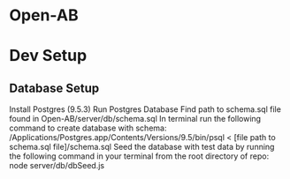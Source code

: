 # Open-AB

# Dev Setup
## Database Setup
Install Postgres (9.5.3)
Run Postgres Database
Find path to schema.sql file found in Open-AB/server/db/schema.sql
In terminal run the following command to create database with schema:
  /Applications/Postgres.app/Contents/Versions/9.5/bin/psql < [file path to schema.sql file]/schema.sql
Seed the database with test data by running the following command in your terminal from the root directory of repo:
  node server/db/dbSeed.js

